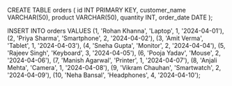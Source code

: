 CREATE TABLE orders (
  id INT PRIMARY KEY,
  customer_name VARCHAR(50),
  product VARCHAR(50),
  quantity INT,
  order_date DATE
);

INSERT INTO orders VALUES
(1, 'Rohan Khanna', 'Laptop', 1, '2024-04-01'),
(2, 'Priya Sharma', 'Smartphone', 2, '2024-04-02'),
(3, 'Amit Verma', 'Tablet', 1, '2024-04-03'),
(4, 'Sneha Gupta', 'Monitor', 2, '2024-04-04'),
(5, 'Rajeev Singh', 'Keyboard', 3, '2024-04-05'),
(6, 'Pooja Yadav', 'Mouse', 2, '2024-04-06'),
(7, 'Manish Agarwal', 'Printer', 1, '2024-04-07'),
(8, 'Anjali Mehta', 'Camera', 1, '2024-04-08'),
(9, 'Vikram Chauhan', 'Smartwatch', 2, '2024-04-09'),
(10, 'Neha Bansal', 'Headphones', 4, '2024-04-10');
